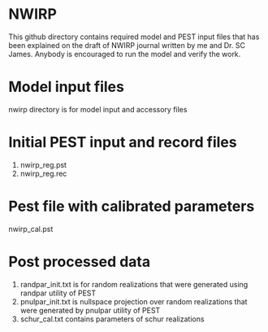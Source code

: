 # NWIRP
This github directory contains required model and PEST input files that has been explained on the draft of NWIRP journal written by me and Dr. SC James. Anybody is encouraged to run the model and verify the work. 
# Model input files
nwirp directory is for model input and accessory files
# Initial PEST input and record files
1. nwirp_reg.pst 
2. nwirp_reg.rec
# Pest file with calibrated parameters
nwirp_cal.pst
# Post processed data
1. randpar_init.txt is for random realizations that were generated using randpar utility of PEST
2. pnulpar_init.txt is nullspace projection over random realizations that were generated by pnulpar utility of PEST
3. schur_cal.txt contains parameters of schur realizations
